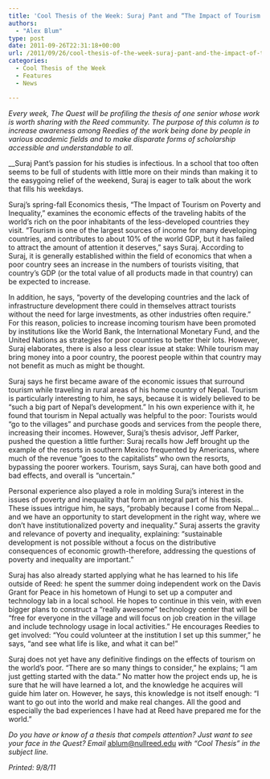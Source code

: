 ```yaml
---
title: 'Cool Thesis of the Week: Suraj Pant and “The Impact of Tourism on Poverty and Inequality”'
authors: 
  - "Alex Blum"
type: post
date: 2011-09-26T22:31:18+00:00
url: /2011/09/26/cool-thesis-of-the-week-suraj-pant-and-the-impact-of-tourism-on-poverty-and-inequality/
categories:
  - Cool Thesis of the Week
  - Features
  - News

---
```

_Every week, The Quest will be profiling the thesis of one senior whose work is worth sharing with the Reed community. The purpose of this column is to increase awareness among Reedies of the work being done by people in various academic fields and to make disparate forms of scholarship accessible and understandable to all._

 __Suraj Pant&#8217;s passion for his studies is infectious. In a school that too often seems to be full of students with little more on their minds than making it to the easygoing relief of the weekend, Suraj is eager to talk about the work that fills his weekdays.

Suraj&#8217;s spring-fall Economics thesis, “The Impact of Tourism on Poverty and Inequality,” examines the economic effects of the traveling habits of the world&#8217;s rich on the poor inhabitants of the less-developed countries they visit. “Tourism is one of the largest sources of income for many developing countries, and contributes to about 10% of the world GDP, but it has failed to attract the amount of attention it deserves,” says Suraj. According to Suraj, it is generally established within the field of economics that when a poor country sees an increase in the numbers of tourists visiting, that country&#8217;s GDP (or the total value of all products made in that country) can be expected to increase.

In addition, he says, “poverty of the developing countries and the lack of infrastructure development there could in themselves attract tourists without the need for large investments, as other industries often require.” For this reason, policies to increase incoming tourism have been promoted by institutions like the World Bank, the International Monetary Fund, and the United Nations as strategies for poor countries to better their lots. However, Suraj elaborates, there is also a less clear issue at stake: While tourism may bring money into a poor country, the poorest people within that country may not benefit as much as might be thought.

Suraj says he first became aware of the economic issues that surround tourism while traveling in rural areas of his home country of Nepal. Tourism is particularly interesting to him, he says, because it is widely believed to be “such a big part of Nepal&#8217;s development.” In his own experience with it, he found that tourism in Nepal actually was helpful to the poor: Tourists would “go to the villages” and purchase goods and services from the people there, increasing their incomes. However, Suraj&#8217;s thesis advisor, Jeff Parker, pushed the question a little further: Suraj recalls how Jeff brought up the example of the resorts in southern Mexico frequented by Americans, where much of the revenue “goes to the capitalists” who own the resorts, bypassing the poorer workers. Tourism, says Suraj, can have both good and bad effects, and overall is “uncertain.”

Personal experience also played a role in molding Suraj&#8217;s interest in the issues of poverty and inequality that form an integral part of his thesis.  These issues intrigue him, he says, “probably because I come from Nepal&#8230;and we have an opportunity to start development in the right way, where we don’t have institutionalized poverty and inequality.” Suraj asserts the gravity and relevance of poverty and inequality, explaining: “sustainable development is not possible without a focus on the distributive consequences of economic growth-therefore, addressing the questions of poverty and inequality are important.”

Suraj has also already started applying what he has learned to his life outside of Reed: he spent the summer doing independent work on the Davis Grant for Peace in his hometown of Hungi to set up a computer and technology lab in a local school. He hopes to continue in this vein, with even bigger plans to construct a “really awesome” technology center that will be “free for everyone in the village and will focus on job creation in the village and include technology usage in local activities.” He encourages Reedies to get involved: “You could volunteer at the institution I set up this summer,” he says, “and see what life is like, and what it can be!”

Suraj does not yet have any definitive findings on the effects of tourism on the world&#8217;s poor. “There are so many things to consider,” he explains; “I am just getting started with the data.” No matter how the project ends up, he is sure that he will have learned a lot, and the knowledge he acquires will guide him later on. However, he says, this knowledge is not itself enough: “I want to go out into the world and make real changes. All the good and especially the bad experiences I have had at Reed have prepared me for the world.”

 _Do you have or know of a thesis that compels attention? Just want to see your face in the Quest? Email_ [&#x61;&#x62;&#x6c;&#x75;&#x6d;&#x40;<span class="oe_displaynone">null</span>&#x72;&#x65;&#x65;&#x64;&#x2e;&#x65;&#x64;&#x75;][1] _with “Cool Thesis” in the subject line._

_Printed: 9/8/11_

 [1]: mailto:&#x61;&#x62;&#x6c;&#x75;&#x6d;&#x40;&#x72;&#x65;&#x65;&#x64;&#x2e;&#x65;&#x64;&#x75;